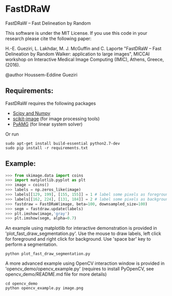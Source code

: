 # FastDRaW
FastDRaW – Fast Delineation by Random

This software is under the MIT License. If you use this code in your research please cite the following paper:

H.-E. Gueziri, L. Lakhdar, M. J. McGuffin and C. Laporte "FastDRaW – Fast Delineation by Random Walker: application to large images", MICCAI workshop on Interactive Medical Image Computing (IMIC), Athens, Greece, (2016).

@author Houssem-Eddine Gueziri

## Requirements:

FastDRaW requires the following packages

- [Scipy and Numpy](https://www.scipy.org/install.html)
- [scikit-image](http://scikit-image.org/docs/dev/install.html) (for image processing tools)
- [PyAMG](http://pyamg.org/) (for linear system solver)

Or run

```shell
sudo apt-get install build-essential python2.7-dev
sudo pip install -r requirements.txt
```

## Example:

```python
>>> from skimage.data import coins
>>> import matplotlib.pyplot as plt
>>> image = coins()
>>> labels = np.zeros_like(image)
>>> labels[[129, 199], [155, 155]] = 1 # label some pixels as foreground
>>> labels[[162, 224], [131, 184]] = 2 # label some pixels as background
>>> fastdraw = FastDRaW(image, beta=100, downsampled_size=100)
>>> segm = fastdraw.update(labels)
>>> plt.imshow(image,'gray')
>>> plt.imshow(segm, alpha=0.7)
```

An example using matplotlib for interactive demonstration is provided in 'plot_fast_draw_segmentation.py'. Use the mouse to draw labels, left click for foreground and right click for background.
Use 'space bar' key to perform a segmentation.

```shell
python plot_fast_draw_segmentation.py
```

A more advanced example using OpenCV interaction window is provided in 'opencv_demo/opencv_example.py' (requires to install PyOpenCV, see opencv_demo/README.md file for more details)

```shell
cd opencv_demo
python opencv_example.py image.png
```

